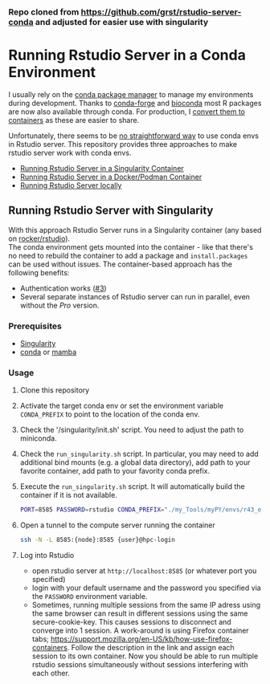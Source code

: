 ### Repo cloned from https://github.com/grst/rstudio-server-conda and adjusted for easier use with singularity


# Running Rstudio Server in a Conda Environment

I usually rely on the [conda package manager](https://docs.conda.io/en/latest/) to manage my environments during development. Thanks to [conda-forge](https://conda-forge.org/) and [bioconda](https://bioconda.github.io/) most R packages are now also available through conda. For production,
I [convert them to containers](https://github.com/grst/containerize-conda) as these are easier to share. 

Unfortunately, there seems to be [no straightforward way](https://community.rstudio.com/t/start-rstudio-server-session-in-conda-environment/12516/15) to use conda envs in Rstudio server. This repository provides three approaches to make rstudio server work with conda envs. 

 * [Running Rstudio Server in a Singularity Container](#running-rstudio-server-with-singularity)
 * [Running Rstudio Server in a Docker/Podman Container](#running-rstudio-server-with-podmandocker)
 * [Running Rstudio Server locally](#running-locally)

## Running Rstudio Server with Singularity

With this approach Rstudio Server runs in a Singularity container (any based on [rocker/rstudio](https://hub.docker.com/r/rocker/rstudio)).  
The conda environment gets mounted into the container - like that there's no need to rebuild the container to add a package and 
`install.packages` can be used without issues. The container-based approach has the following benefits: 

 * Authentication works ([#3](https://github.com/grst/rstudio-server-conda/issues/3))
 * Several separate instances of Rstudio server can run in parallel, even without the *Pro* version. 

### Prerequisites

 * [Singularity](https://sylabs.io/guides/3.0/user-guide/quick_start.html)
 * [conda](https://docs.conda.io/en/latest/miniconda.html) or [mamba](https://github.com/conda-forge/miniforge#mambaforge)


### Usage

 1. Clone this repository
    
 2. Activate the target conda env or set the environment variable `CONDA_PREFIX`
    to point to the location of the conda env. 
    
 3. Check the '/singularity/init.sh' script. You need to adjust the path to miniconda.

 4. Check the `run_singularity.sh` script. In particular, you may need to add additional bind mounts 
    (e.g. a global data directory), add path to your favorite container, add path to your favority conda prefix.
 
 5. Execute the `run_singularity.sh` script. It will automatically build the container if it is not available. 
 
    ```bash    
    PORT=8585 PASSWORD=rstudio CONDA_PREFIX="./my_Tools/myPY/envs/r43_env"  CONTAINER="./tidyverse_latest.sif"  ./singularity/run_singularity.sh
    ```
    
 6. Open a tunnel to the compute server running the container

    ```bash    
    ssh -N -L 8585:{node}:8585 {user}@hpc-login
    ```
 7. Log into Rstudio

     * open rstudio server at `http://localhost:8585` (or whatever port you specified)
     * login with your default username and the password you specified via the `PASSWORD` environment variable. 
     * Sometimes, running multiple sessions from the same IP adress using the same browser can result in different sessions using the same secure-cookie-key. This causes sessions to disconnect and converge into 1 session. A work-around is using Firefox container tabs; https://support.mozilla.org/en-US/kb/how-use-firefox-containers. Follow the description in the link and assign each session to its own container. Now you should be able to run multiple rstudio sessions simultaneously without sessions interfering with each other.

